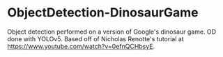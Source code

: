 # ObjectDetection-DinosaurGame
Object detection performed on a version of Google's dinosaur game. OD done with YOLOv5. Based off of Nicholas Renotte's tutorial at https://www.youtube.com/watch?v=0efnQCHbsyE.
